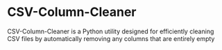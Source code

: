# CSV-Column-Cleaner
 CSV-Column-Cleaner is a Python utility designed for efficiently cleaning CSV files by automatically removing any columns that are entirely empty
